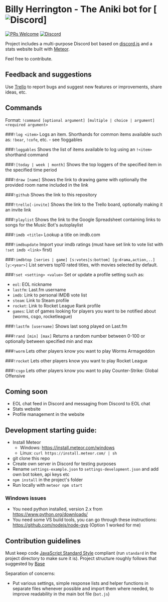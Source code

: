# Billy Herrington - The Aniki bot for [![Discord](https://discordapp.com/assets/4ff060e44afc171e9622fbe589c2c09e.png)]
[![PRs Welcome](https://img.shields.io/badge/PRs-welcome-brightgreen.svg?style=flat-square)](http://makeapullrequest.com) [![Discord](https://discordapp.com/api/guilds/207629806513160192/widget.png)](https://discord.gg/j5WMFC6)

Project includes a multi-purpose Discord bot based on [discord.js](https://github.com/hydrabolt/discord.js/) and a stats website built with [Meteor](https://meteor.com).

Feel free to contribute.

## Feedback and suggestions
Use [Trello](https://trello.com/b/WyGGKT38/elma-discord) to report bugs and suggest new features or improvements, share ideas, etc.

## Commands
Format: `!command [optional argument] [multiple | choice | argument] <required argument>`

###`!log <item>`
Logs an item. Shorthands for common items available such as: `!bear`, `!cofe`, etc. - see !loggables

###`!loggables`
Shows the list of items available to log using an `!<item>` shorthand command

###`![today | week | month]` <item>
Shows the top loggers of the specified item in the specified time period

###`!draw [name]`
Shows the link to drawing game with optionally the provided room name included in the link

###`!github`
Shows the link to this repository

###`!trello[-invite]`
Shows the link to the Trello board, optionally making it an invite link

###`!playlist`
Shows the link to the Google Spreadsheet containing links to songs for the Music Bot's autoplaylist

###`!imdb <title>`
Lookup a title on imdb.com

###`!imdbupdate`
Import your imdb ratings (must have set link to vote list with `!set imdb <link>` first)

###`!imdbtop [series | game] [s:votes|s:bottom] [g:drama,action,..] [y:<year>]`
List servers top10 rated titles, with movies selected by default.

###`!set <setting> <value>`
Set or update a profile setting such as:
- `eol`: EOL nickname
- `lastfm`: Last.fm username
- `imdb`: Link to personal IMDB vote list
- `steam`: Link to Steam profile
- `rocket`: Link to Rocket League Rank profile
- `games`: List of games looking for players you want to be notified about (worms, csgo, rocketleague)

###`!lastfm [username]`
Shows last song played on Last.fm

###`!rand [min] [max]`
Returns a random number between 0-100 or optionally between specified min and max

###`!worm`
Lets other players know you want to play Worms Armageddon

###`!rocket`
Lets other players know you want to play Rocket League

###`!csgo`
Lets other players know you want to play Counter-Strike: Global Offensive

## Coming soon
- EOL chat feed in Discord and messaging from Discord to EOL chat
- Stats website
- Profile management in the website

## Development starting guide:
- Install Meteor
  - Windows: https://install.meteor.com/windows
  - Linux: `curl https://install.meteor.com/ | sh`
- git clone this repo
- Create own server in Discord for testing purposes
- Rename `settings-example.json` to `settings-development.json` and add own bot token, api keys etc
- `npm install` in the project's folder
- Run locally with `meteor npm start`

### Windows issues
- You need python installed, version 2.x from https://www.python.org/downloads/
- You need some VS build tools, you can go through these instructions: https://github.com/nodejs/node-gyp (Option 1 worked for me)

## Contribution guidelines
Must keep code [JavaScript Standard Style](http://standardjs.com/) compliant (run `standard` in the project directory to make sure it is). Project structure roughly follows that suggested by [Base](https://github.com/themeteorchef/base)

Separation of concerns:
- Put various settings, simple response lists and helper functions in separate files whenever possible and import them where needed, to improve readability in the main bot file (`bot.js`)
